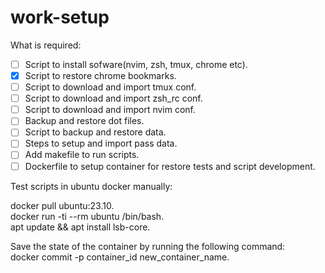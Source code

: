 # work-setup

What is required:   
- [ ] Script to install sofware(nvim, zsh, tmux, chrome etc).   
- [x] Script to restore chrome bookmarks.    
- [ ] Script to download and import tmux conf.    
- [ ] Script to download and import zsh_rc conf.    
- [ ] Script to download and import nvim conf.  
- [ ] Backup and restore dot files.  
- [ ] Script to backup and restore data.  
- [ ] Steps to setup and import pass data.  
- [ ] Add makefile to run scripts.  
- [ ] Dockerfile to setup container for restore tests and script development.  

Test scripts in ubuntu docker manually:      

docker pull ubuntu:23.10.  
docker run -ti --rm ubuntu /bin/bash.  
apt update && apt install lsb-core.  


Save the state of the container by running the following command:   
docker commit -p container_id new_container_name.   
